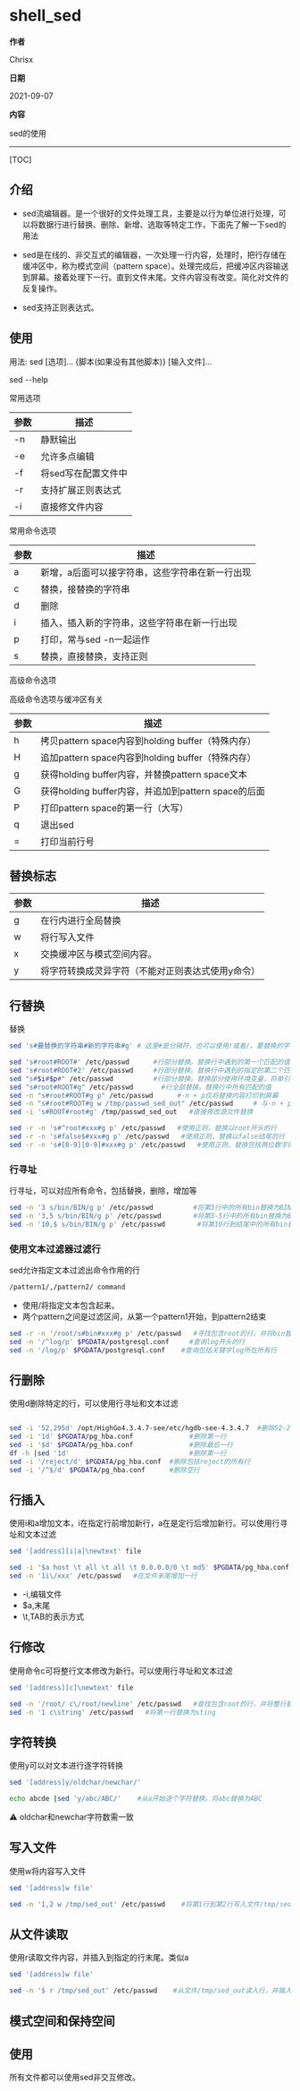 # shell_sed

**作者**

Chrisx

**日期**

2021-09-07

**内容**

sed的使用

----

[TOC]

## 介绍

* sed流编辑器。是一个很好的文件处理工具，主要是以行为单位进行处理，可以将数据行进行替换、删除、新增、选取等特定工作，下面先了解一下sed的用法

* sed是在线的、非交互式的编辑器，一次处理一行内容，处理时，把行存储在缓冲区中，称为模式空间（pattern space）。处理完成后，把缓冲区内容输送到屏幕。接着处理下一行。直到文件末尾。文件内容没有改变。简化对文件的反复操作。

* sed支持正则表达式。

## 使用

用法: sed [选项]... {脚本(如果没有其他脚本)} [输入文件]...

sed --help

常用选项

| 参数 | 描述                |
| ---- | ------------------- |
| -n   | 静默输出            |
| -e   | 允许多点编辑        |
| -f   | 将sed写在配置文件中 |
| -r   | 支持扩展正则表达式  |
| -i   | 直接修文件内容      |

常用命令选项

| 参数 | 描述                                            |
| ---- | ----------------------------------------------- |
| a    | 新增，a后面可以接字符串，这些字符串在新一行出现 |
| c    | 替换，接替换的字符串                            |
| d    | 删除                                            |
| i    | 插入，插入新的字符串，这些字符串在新一行出现    |
| p    | 打印，常与sed -n一起运作                        |
| s    | 替换，直接替换，支持正则                        |

高级命令选项

高级命令选项与缓冲区有关

| 参数 | 描述                                                |
| ---- | --------------------------------------------------- |
| h    | 拷贝pattern space内容到holding buffer（特殊内存）   |
| H    | 追加pattern space内容到holding buffer（特殊内存）   |
| g    | 获得holding buffer内容，并替换pattern space文本     |
| G    | 获得holding buffer内容，并追加到pattern space的后面 |
| P    | 打印pattern space的第一行（大写）                   |
| q    | 退出sed                                             |
| =    | 打印当前行号                                        |

## 替换标志

| 参数 | 描述                                              |
| ---- | ------------------------------------------------- |
| g    | 在行内进行全局替换                                |
| w    | 将行写入文件                                      |
| x    | 交换缓冲区与模式空间内容。                        |
| y    | 将字符转换成灵异字符（不能对正则表达式使用y命令） |

## 行替换

替换

```sh
sed 's#要替换的字符串#新的字符串#g' # 这里#是分隔符，也可以使用!或者/。要替换的字符串可以用正则表达式

sed 's#root#ROOT#' /etc/passwd      #行部分替换。替换行中遇到的第一个匹配的值
sed 's#root#ROOT#2' /etc/passwd     #行部分替换。替换行中遇到的指定的第二个匹配的值
sed "s#$i#$p#" /etc/passwd          #行部分替换。替换部分使用环境变量，将单引号替换为双引号
sed "s#root#ROOT#g" /etc/passwd       #行全部替换。替换行中所有匹配的值
sed -n "s#root#ROOT#g p" /etc/passwd      #-n + p仅将替换内容打印到屏幕
sed -n "s#root#ROOT#g w /tmp/passwd_sed_out" /etc/passwd     # 与-n + p类似，但将替换内容打印到指定文件
sed -i 's#ROOT#root#g' /tmp/passwd_sed_out   #直接修改源文件替换

sed -r -n 's#^root#xxx#g p' /etc/passwd   #使用正则，替换以root开头的行
sed -r -n 's#false$#xxx#g p' /etc/passwd   #使用正则，替换以false结尾的行
sed -r -n 's#[0-9][0-9]#xxx#g p' /etc/passwd   #使用正则，替换包括两位数字的行
```

### 行寻址

行寻址，可以对应所有命令，包括替换，删除，增加等

```sh
sed -n '3 s/bin/BIN/g p' /etc/passwd          #将第3行中的所有bin替换为BIN
sed -n '3,5 s/bin/BIN/g p' /etc/passwd        #将第3-5行中的所有bin替换为BIN
sed -n '10,$ s/bin/BIN/g p' /etc/passwd        #将第10行到结尾中的所有bin替换为BIN
```

### 使用文本过滤器过滤行

sed允许指定文本过滤出命令作用的行

```sh
/pattern1/,/pattern2/ command

```

* 使用/将指定文本包含起来。
* 两个pattern之间是过滤区间，从第一个pattern1开始，到pattern2结束

```sh
sed -r -n '/root/s#bin#xxx#g p' /etc/passwd   #寻找包含root的行，并将bin替换为xxx
sed -n '/^log/p' $PGDATA/postgresql.conf     #查询log开头的行
sed -n '/log/p' $PGDATA/postgresql.conf    #查询包括关键字log所在所有行
```

## 行删除

使用d删除特定的行，可以使用行寻址和文本过滤

```sh

sed -i '52,295d' /opt/HighGo4.3.4.7-see/etc/hgdb-see-4.3.4.7  #删除52-295行
sed -i '1d' $PGDATA/pg_hba.conf              #删除第一行 
sed -i '$d' $PGDATA/pg_hba.conf              #删除最后一行
df -h |sed '1d'                              #删除第一行 
sed -i '/reject/d' $PGDATA/pg_hba.conf  #删除包括reject的所有行
sed -i '/^$/d' $PGDATA/pg_hba.conf      #删除空行

```

## 行插入

使用i和a增加文本，i在指定行前增加新行，a在是定行后增加新行。可以使用行寻址和文本过滤

```sh
sed '[address][i|a]\newtext' file

sed -i '$a host \t all \t all \t 0.0.0.0/0 \t md5' $PGDATA/pg_hba.conf   #在文件末尾增加一行,\t是制表符
sed -n '1i\/xxx' /etc/passwd   #在文件末尾增加一行
```

* -i,编辑文件
* $a,末尾
* \t,TAB的表示方式

## 行修改

使用命令c可将整行文本修改为新行。可以使用行寻址和文本过滤

```sh
sed '[address][c]\newtext' file

sed -n '/root/ c\/root/newline' /etc/passwd   #查找包含root的行，并将整行替换为/root/newline
sed -n '1 c\string' /etc/passwd   #将第一行替换为sting
```

## 字符转换

使用y可以对文本进行逐字符转换

```sh
sed '[address]y/oldchar/newchar/'

echo abcde |sed 'y/abc/ABC/'    #从a开始逐个字符替换。将abc替换为ABC
```

:warning: oldchar和newchar字符数需一致

## 写入文件

使用w将内容写入文件

```sh
sed '[address]w file'

sed -n '1,2 w /tmp/sed_out' /etc/passwd    #将第1行到第2行写入文件/tmp/sed_out
```

## 从文件读取

使用r读取文件内容，并插入到指定的行末尾。类似a

```sh
sed '[address]w file'

sed -n '$ r /tmp/sed_out' /etc/passwd    #从文件/tmp/sed_out读入行，并插入到文件末尾
```

## 模式空间和保持空间


## 使用

所有文件都可以使用sed非交互修改。